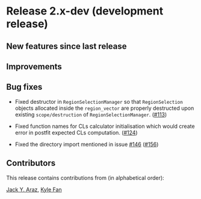 # Release 2.x-dev (development release)

## New features since last release

## Improvements

## Bug fixes

 * Fixed destructor in `RegionSelectionManager` so that `RegionSelection` 
   objects allocated inside the `region_vector` are properly destructed upon 
   existing `scope/destruction` of `RegionSelectionManager`.
   ([#113](https://github.com/MadAnalysis/madanalysis5/pull/113))

 * Fixed function names for CLs calculator initialisation which would create 
   error in postfit expected CLs computation.
   ([#124](https://github.com/MadAnalysis/madanalysis5/pull/124))

 * Fixed the directory import mentioned in issue [#146](https://github.com/MadAnalysis/madanalysis5/issues/146)
   ([#156](https://github.com/MadAnalysis/madanalysis5/pull/156))

## Contributors

This release contains contributions from (in alphabetical order):

[Jack Y. Araz](https://github.com/jackaraz), [Kyle Fan](https://github.com/kfan326)
